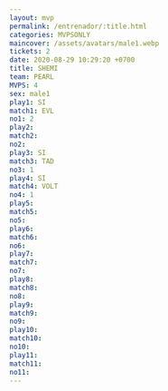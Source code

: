 ```yaml
---
layout: mvp
permalink: /entrenador/:title.html
categories: MVPSONLY
maincover: /assets/avatars/male1.webp
tickets: 2
date: 2020-08-29 10:29:20 +0700
title: SHEMI
team: PEARL
MVPS: 4
sex: male1
play1: SI
match1: EVL
no1: 2
play2: 
match2: 
no2: 
play3: SI
match3: TAD
no3: 1
play4: SI
match4: VOLT
no4: 1
play5: 
match5: 
no5: 
play6: 
match6: 
no6: 
play7: 
match7: 
no7: 
play8: 
match8: 
no8: 
play9: 
match9: 
no9: 
play10: 
match10: 
no10: 
play11: 
match11: 
no11:
---
```


